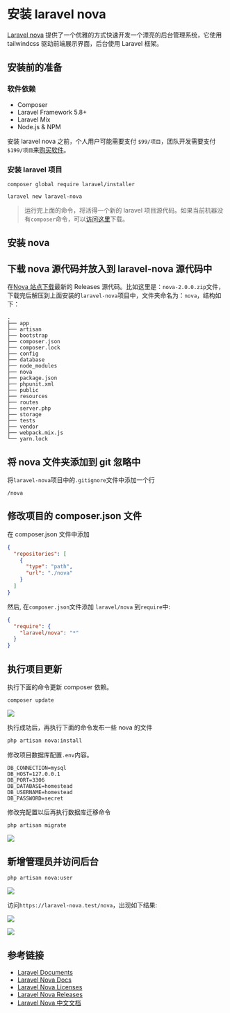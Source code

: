 # 安装 laravel nova

[Laravel nova](https://nova.laravel.com) 提供了一个优雅的方式快速开发一个漂亮的后台管理系统，它使用 tailwindcss 驱动前端展示界面，后台使用 Laravel 框架。

## 安装前的准备

### 软件依赖

- Composer
- Laravel Framework 5.8+
- Laravel Mix
- Node.js & NPM

安装 laravel nova 之前，个人用户可能需要支付 `$99/项目`，团队开发需要支付`$199/项目`来[购买软件](https://nova.laravel.com/licenses)。

### 安装 laravel 项目

```
composer global require laravel/installer

laravel new laravel-nova
```

> 运行完上面的命令，将活得一个新的 laravel 项目源代码。如果当前机器没有`composer`命令，可以[访问这里](https://getcomposer.org/)下载。

## 安装 nova

## 下载 nova 源代码并放入到 laravel-nova 源代码中

在[Nova 站点下载](https://nova.laravel.com/releases)最新的 Releases 源代码。比如这里是：`nova-2.0.0.zip`文件，下载完后解压到上面安装的`laravel-nova`项目中，文件夹命名为：`nova`，结构如下：

```
.
├── app
├── artisan
├── bootstrap
├── composer.json
├── composer.lock
├── config
├── database
├── node_modules
├── nova
├── package.json
├── phpunit.xml
├── public
├── resources
├── routes
├── server.php
├── storage
├── tests
├── vendor
├── webpack.mix.js
└── yarn.lock
```

## 将 nova 文件夹添加到 git 忽略中

将`laravel-nova`项目中的`.gitignore`文件中添加一个行

```
/nova
```

## 修改项目的 composer.json 文件

在 composer.json 文件中添加

```json
{
  "repositories": [
    {
      "type": "path",
      "url": "./nova"
    }
  ]
}
```

然后, 在`composer.json`文件添加 `laravel/nova` 到`require`中:

```json
{
  "require": {
    "laravel/nova": "*"
  }
}
```

## 执行项目更新

执行下面的命令更新 composer 依赖。

```bash
composer update
```

![](/assets/laravel/laravel-nova-composer-update.png)

执行成功后，再执行下面的命令发布一些 nova 的文件

```bash
php artisan nova:install
```

修改项目数据库配置`.env`内容。

```
DB_CONNECTION=mysql
DB_HOST=127.0.0.1
DB_PORT=3306
DB_DATABASE=homestead
DB_USERNAME=homestead
DB_PASSWORD=secret
```

修改完配置以后再执行数据库迁移命令

```bash
php artisan migrate
```

![](/assets/laravel/laravel-nova-artisan-migrate.png)

## 新增管理员并访问后台

```bash
php artisan nova:user
```

![](/assets/laravel/laravel-nova-create-user.png)

访问`https://laravel-nova.test/nova`，出现如下结果:

![](/assets/laravel/laravel-nova-login-page.png)

![](/assets/laravel/laravel-nova-dashboard.png)

## 参考链接

- [Laravel Documents](https://laravel.com/docs/)
- [Laravel Nova Docs](https://nova.laravel.com/docs/)
- [Laravel Nova Licenses](https://nova.laravel.com/licenses/)
- [Laravel Nova Releases](https://nova.laravel.com/releases/)
- [Laravel Nova 中文文档](https://learnku.com/docs/nova/)

